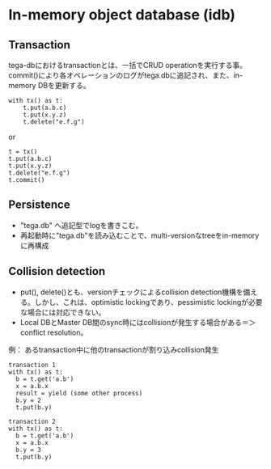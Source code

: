 # In-memory object database (idb)

## Transaction
tega-dbにおけるtransactionとは、一括でCRUD operationを実行する事。commit()により各オペレーションのログがtega.dbに追記され、また、in-memory DBを更新する。

```
with tx() as t:
    t.put(a.b.c)
    t.put(x.y.z)
    t.delete("e.f.g")
```
or
```
t = tx()
t.put(a.b.c)
t.put(x.y.z)
t.delete("e.f.g")
t.commit()
```

## Persistence
- "tega.db" へ追記型でlogを書きこむ。
- 再起動時に"tega.db"を読み込むことで、multi-versionなtreeをin-memoryに再構成

## Collision detection
- put(), delete()とも、versionチェックによるcollision detection機構を備える。しかし、これは、optimistic lockingであり、pessimistic lockingが必要な場合には対応できない。 
- Local DBとMaster DB間のsync時にはcollisionが発生する場合がある＝＞conflict resolution。

例： あるtransaction中に他のtransactionが割り込みcollision発生
```
transaction 1
with tx() as t:
  b = t.get('a.b')
  x = a.b.x
  result = yield (some other process)
  b.y = 2
  t.put(b.y)

transaction 2
with tx() as t:
  b = t.get('a.b')
  x = a.b.x
  b.y = 3
  t.put(b.y)
```

